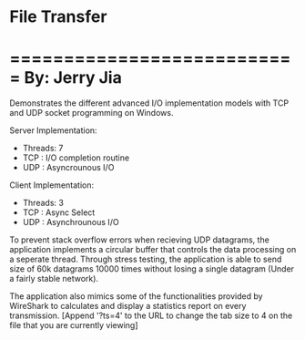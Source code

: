 # File Transfer
===========================
    By: Jerry Jia
===========================
Demonstrates the different advanced I/O implementation models with TCP and UDP socket programming on Windows.

Server Implementation:
  - Threads: 7
  - TCP : I/O completion routine
  - UDP : Asyncrounous I/O 

Client Implementation:
  - Threads: 3
  - TCP : Async Select
  - UDP : Asynchrounous I/O

To prevent stack overflow errors when recieving UDP datagrams, the application implements a circular buffer that controls the data processing on a seperate thread. Through stress testing, the application is able to send size of 60k datagrams 10000 times without losing a single datagram (Under a fairly stable network).

The application also mimics some of the functionalities provided by WireShark to calculates and display a statistics report on every transmission.
[Append '?ts=4' to the URL to change the tab size to 4 on the file that you are currently viewing]
